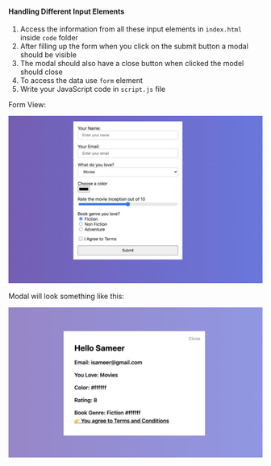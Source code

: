 #### Handling Different Input Elements

1. Access the information from all these input elements in `index.html` inside `code` folder
2. After filling up the form when you click on the submit button a modal should be visible
3. The modal should also have a close button when clicked the model should close
4. To access the data use `form` element
5. Write your JavaScript code in `script.js` file

Form View:

![Modal View](./code/assets/form.jpg)

Modal will look something like this:

![Modal View](./code/assets/modal.jpg)
